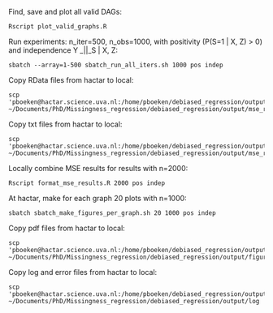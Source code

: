 
Find, save and plot all valid DAGs:
```
Rscript plot_valid_graphs.R
```

Run experiments: n_iter=500, n_obs=1000, with positivity (P(S=1 | X, Z) > 0) and independence Y _||_S | X, Z:
```
sbatch --array=1-500 sbatch_run_all_iters.sh 1000 pos indep
```

Copy RData files from hactar to local:
```
scp 'pboeken@hactar.science.uva.nl:/home/pboeken/debiased_regression/output/mse_results/*.RData' ~/Documents/PhD/Missingness_regression/debiased_regression/output/mse_results
```

Copy txt files from hactar to local:
```
scp 'pboeken@hactar.science.uva.nl:/home/pboeken/debiased_regression/output/mse_results/*.txt' ~/Documents/PhD/Missingness_regression/debiased_regression/output/mse_results
```

Locally combine MSE results for results with n=2000:
```
Rscript format_mse_results.R 2000 pos indep
```

At hactar, make for each graph 20 plots with n=1000:
```
sbatch sbatch_make_figures_per_graph.sh 20 1000 pos indep
```

Copy pdf files from hactar to local:
```
scp 'pboeken@hactar.science.uva.nl:/home/pboeken/debiased_regression/output/figures/*' ~/Documents/PhD/Missingness_regression/debiased_regression/output/figures
```

Copy log and error files from hactar to local:
```
scp 'pboeken@hactar.science.uva.nl:/home/pboeken/debiased_regression/output/log/*' ~/Documents/PhD/Missingness_regression/debiased_regression/output/log
```
